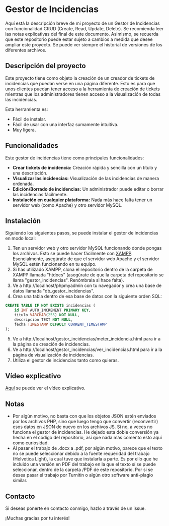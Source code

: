# Gestor de Incidencias

Aquí está la descripción breve de mi proyecto de un Gestor de Incidencias con funcionalidad CRUD (Create, Read, Update, Delete). Se recomienda leer las notas explicativas del final de este documento. Asimismo, se recuerda que este repositorio puede estar sujeto a cambios a medida que desee ampliar este proyecto. Se puede ver siempre el historial de versiones de los diferentes archivos.

## Descripción del proyecto

Este proyecto tiene como objeto la creación de un creador de tickets de incidencias que puedan verse en una página diferente. Esto es para que unos clientes puedan tener acceso a la herramienta de creación de tickets mientras que los administradores tienen acceso a la visualización de todas las incidencias.

Esta herramienta es:

- Fácil de instalar.
- Fácil de usar con una interfaz sumamente intuitiva.
- Muy ligera.

## Funcionalidades

Este gestor de incidencias tiene como principales funcionalidades:

- **Crear tickets de incidencia:** Creación rápida y sencilla con un título y una descripción.
- **Visualizar las incidencias:** Visualización de las incidencias de manera ordenada.
- **Edición/Borrado de incidencias:** Un administrador puede editar o borrar las incidencias fácilmente.
- **Instalación en cualquier plataforma:** Nada más hace falta tener un servidor web (como Apache) y otro servidor MySQL.

## Instalación

Siguiendo los siguientes pasos, se puede instalar el gestor de incidencias en modo local:

1. Ten un servidor web y otro servidor MySQL funcionando donde pongas los archivos. Esto se puede hacer fácilmente con [XAMPP](https://www.apachefriends.org/es/download.html). Esencialmente, asegúrate de que el servidor web Apache y el servidor MySQL estén funcionando en tu equipo.
2. Si has utilizado XAMPP, clona el repositorio dentro de la carpeta de XAMPP llamada "htdocs" (asegúrate de que la carpeta del repositorio se llama "gestor_incidencias". Renómbrala si hace falta).
3. Ve a http://localhost/phpmyadmin con tu navegador y crea una base de datos llamada "db_gestor_incidencias".
4. Crea una tabla dentro de esa base de datos con la siguiente orden SQL:
```sql
CREATE TABLE IF NOT EXISTS incidencias (
    id INT AUTO_INCREMENT PRIMARY KEY,
    titulo VARCHAR(255) NOT NULL,
    descripcion TEXT NOT NULL,
    fecha TIMESTAMP DEFAULT CURRENT_TIMESTAMP
);
```
5. Ve a http://localhost/gestor_incidencias/meter_incidencia.html para ir a la página de creación de incidencias.
6. Ve a http://localhost/gestor_incidencias/ver_incidencias.html para ir a la página de visualización de incidencias.
7. Utiliza el gestor de incidencias tanto como quieras.

## Vídeo explicativo

[Aquí](https://youtu.be/3i_NznCheSU) se puede ver el vídeo explicativo.

## Notas

- Por algún motivo, no basta con que los objetos JSON estén enviados por los archivos PHP, sino que luego tengo que convertir (reconvertir) esos datos en JSON de nuevo en los archivos JS. Si no, a veces no funciona el gestor de incidencias. He dejado esta doble conversión ya hecha en el código del repositorio, así que nada más comento esto aquí como curiosidad.
- Al pasar el trabajo de .docx a .pdf, por algún motivo, parece que el texto no se puede seleccionar debido a la fuente requeridad del trabajo (Helvetica Light), la cual tuve que instalarla a parte. Es por ello que he incluido una versión en PDF del trabajo en la que el texto sí se puede seleccionar, dentro de la carpeta /PDF de este repositorio. Por si se desea pasar el trabajo por Turnitin o algún otro software anti-plagio similar.

## Contacto

Si deseas ponerte en contacto conmigo, hazlo a través de un issue.

¡Muchas gracias por tu interés!
